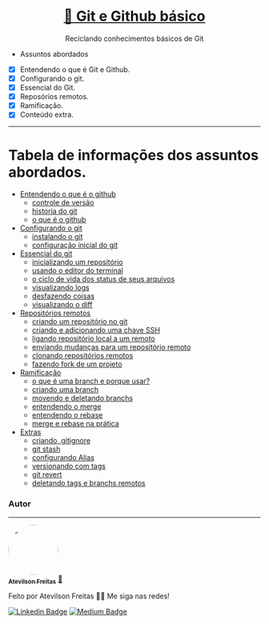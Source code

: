 <h1 align="center">
    <a href="https://www.udemy.com/course/git-e-github-para-iniciantes/">🔗 Git e Github básico</a>
</h1>
<p align="center">Reciclando conhecimentos básicos de Git</p>

- Assuntos abordados

- [X] Entendendo o que é Git e Github.
- [X] Configurando o git.
- [X] Essencial do Git.
- [X] Reposórios remotos.
- [X] Ramificação.
- [X] Conteúdo extra.

---

Tabela de informações dos assuntos abordados.
=================

<!--ts-->
   * [Entendendo o que é o github](#entendendo-o-que-e-o-github)
      * [controle de versão](#controle-de-versao)
      * [historia do git](#historia-do-git)
      * [o que é o github](#o-que-e-o-github)
   * [Configurando o git](#configurando-o-git)
      * [instalando o git](#instalando-o-git)
      * [configuração inicial do git](configuracao-inicial-do-git)
   * [Essencial do git](#essencial-do-git)
      * [inicializando um repositório](#inicializando-um-repositorio)
      * [usando o editor do terminal](#usando-o-editor-do-terminal)
      * [o ciclo de vida dos status de seus arquivos](#0-cliclo-de-vida-dos-status-de-seus-arquivos)
      * [visualizando logs](#visualizando-logs)
      * [desfazendo coisas](#desfazendo-coisas)
      * [visualizando o diff](#visualizando-o-diff)
   * [Repositórios remotos](#repositorios-remotos)
      * [criando um repositório no git](#criando-um-repositorio-no-git)
      * [criando e adicionando uma chave SSH](#criando-e-adicionando-uma-chave-ssh)
      * [ligando repositório local a um remoto](#ligando-repositorio-local-a-um-remoto)
      * [enviando mudanças para um repositório remoto](#enviando-mudancas-para-um-repositorio-remoto)
      * [clonando repositórios remotos](#clonando-repositorios-remotos)
      * [fazendo fork de um projeto](#fazendo-fork-de-um-projeto)
   * [Ramificação](#ramificacao)
      * [o que é uma branch e porque usar?](#o-que-e-uma-branch-e-porque-usar)
      * [criando uma branch](#criando-uma-branch)
      * [movendo e deletando branchs](#movendo-e-deletando-branchs)
      * [entendendo o merge](#entendendo-o-merge)
      * [entendendo o rebase](#entendendo-o-rebase)
      * [merge e rebase na prática](#merge-e-rebase-na-pratica)
   * [Extras](#extras)
      * [criando .gitignore](#criando-gitignore)
      * [git stash](#git-stash)
      * [configurando Alias](#configurando-alias)
      * [versionando com tags](#versionando-com-tags)
      * [git revert](#git-revert)
      * [deletando tags e branchs remotos](#deletando-tags-e-branchs-remotos)
<!--te-->


### Autor
---

<a href="https://medium.com/@freitas.atevilson/inova%C3%A7%C3%A3o-sim-todos-podemos-inovar-18934cfb787e">
 <img style="border-radius: 50%;" src="https://avatars.githubusercontent.com/u/62858618?s=400&u=5f6e68fa29a7808de7e4954f4017bae120585572&v=4" width="100px;" alt=""/>
 <br />
 <sub><b>Atevilson Freitas</b></sub></a> <a href="https://medium.com/@freitas.atevilson/inova%C3%A7%C3%A3o-sim-todos-podemos-inovar-18934cfb787e">🚀</a>


Feito por Atevilson Freitas 👋🏽 Me siga nas redes!

[![Linkedin Badge](https://img.shields.io/badge/LinkedIn-0077B5?style=for-the-badge&logo=linkedin&logoColor=white)](https://www.linkedin.com/in/atevilson-freitas/) 
[![Medium Badge](https://img.shields.io/badge/Medium-12100E?style=for-the-badge&logo=medium&logoColor=white)](https://medium.com/@freitas.atevilson/inova%C3%A7%C3%A3o-sim-todos-podemos-inovar-18934cfb787e)
